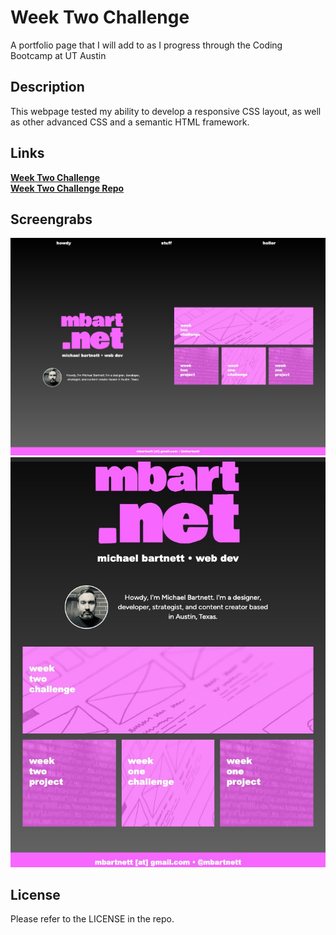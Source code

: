 # Week Two Challenge
A portfolio page that I will add to as I progress through the Coding Bootcamp at UT Austin 

## Description

This webpage tested my ability to develop a responsive CSS layout, as well as other advanced CSS and a semantic HTML framework.

## Links

[**Week Two Challenge**](https://mbartnett.github.io/week-2-challenge/)<br>
[**Week Two Challenge Repo**](https://github.com/mbartnett/week-2-challenge)

## Screengrabs

![CSS Snippets website desktop screenshot](assets/images/mbartnett.png)
![CSS Snippets website mobile/tablet screenshot](assets/images/mbartnett-small.png)


## License

Please refer to the LICENSE in the repo.
